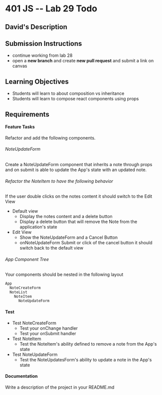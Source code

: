 401 JS --  Lab 29 Todo
===
## David's Description

## Submission Instructions
  * continue working from lab 28
  * open a **new branch** and create **new pull request** and submit a link on canvas
  
## Learning Objectives  
* Students will learn to about composition vs inheritance
* Students will learn to compose react components using props

## Requirements  
 
#### Feature Tasks 
Refactor and add the following components. 

###### NoteUpdateForm 
Create a NoteUpdateForm component that inherits a note through props and on submit is able to
update the App's state with an updated note.

###### Refactor the NoteItem to have the following behavior
If the user double clicks on the notes content it should switch to the Edit View  
* Default view  
  * Display the notes content and a delete button
  * Display a delete button that will remove the Note from the application's state
* Edit View 
  * Show the NoteUpdateForm and a Cancel Button
  * onNoteUpdateForm Submit or click of the cancel button it should switch back to the default view

###### App Component Tree
Your components should be nested in the following layout  
``` 
App
  NoteCreateForm
  NoteList
    NoteItem
      NoteUpdateForm
```

#### Test
* Test NoteCreateForm
  * Test your onChange handler
  * Test your onSubmit handler
* Test NoteItem
  * Test the NoteItem's ability defined to remove a note from the App's state
* Test NoteUpdateForm
  * Test the NoteUpdatesForm's ability to update a note in the App's state

####  Documentation  
Write a description of the project in your README.md
